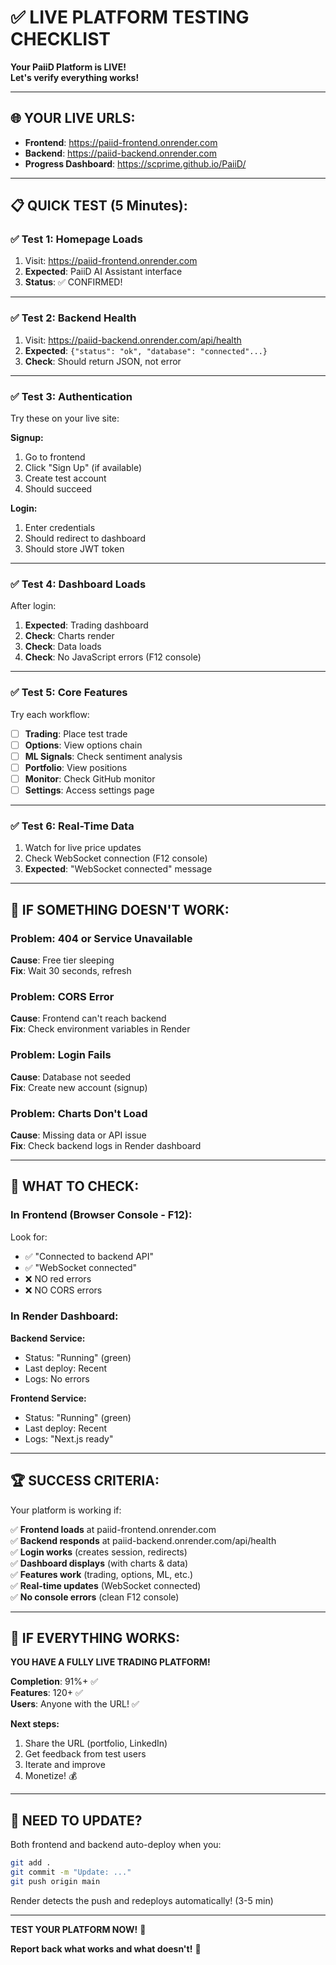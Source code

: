 # ✅ LIVE PLATFORM TESTING CHECKLIST

**Your PaiiD Platform is LIVE!**  
**Let's verify everything works!**

---

## 🌐 **YOUR LIVE URLS:**

- **Frontend**: https://paiid-frontend.onrender.com
- **Backend**: https://paiid-backend.onrender.com
- **Progress Dashboard**: https://scprime.github.io/PaiiD/

---

## 📋 **QUICK TEST (5 Minutes):**

### **✅ Test 1: Homepage Loads**
1. Visit: https://paiid-frontend.onrender.com
2. **Expected**: PaiiD AI Assistant interface
3. **Status**: ✅ CONFIRMED!

---

### **✅ Test 2: Backend Health**
1. Visit: https://paiid-backend.onrender.com/api/health
2. **Expected**: `{"status": "ok", "database": "connected"...}`
3. **Check**: Should return JSON, not error

---

### **✅ Test 3: Authentication**
Try these on your live site:

**Signup:**
1. Go to frontend
2. Click "Sign Up" (if available)
3. Create test account
4. Should succeed

**Login:**
1. Enter credentials
2. Should redirect to dashboard
3. Should store JWT token

---

### **✅ Test 4: Dashboard Loads**
After login:
1. **Expected**: Trading dashboard
2. **Check**: Charts render
3. **Check**: Data loads
4. **Check**: No JavaScript errors (F12 console)

---

### **✅ Test 5: Core Features**

Try each workflow:
- [ ] **Trading**: Place test trade
- [ ] **Options**: View options chain
- [ ] **ML Signals**: Check sentiment analysis
- [ ] **Portfolio**: View positions
- [ ] **Monitor**: Check GitHub monitor
- [ ] **Settings**: Access settings page

---

### **✅ Test 6: Real-Time Data**
1. Watch for live price updates
2. Check WebSocket connection (F12 console)
3. **Expected**: "WebSocket connected" message

---

## 🚨 **IF SOMETHING DOESN'T WORK:**

### **Problem: 404 or Service Unavailable**
**Cause**: Free tier sleeping  
**Fix**: Wait 30 seconds, refresh

### **Problem: CORS Error**
**Cause**: Frontend can't reach backend  
**Fix**: Check environment variables in Render

### **Problem: Login Fails**
**Cause**: Database not seeded  
**Fix**: Create new account (signup)

### **Problem: Charts Don't Load**
**Cause**: Missing data or API issue  
**Fix**: Check backend logs in Render dashboard

---

## 🎯 **WHAT TO CHECK:**

### **In Frontend (Browser Console - F12):**
Look for:
- ✅ "Connected to backend API"
- ✅ "WebSocket connected"
- ❌ NO red errors
- ❌ NO CORS errors

### **In Render Dashboard:**
**Backend Service:**
- Status: "Running" (green)
- Last deploy: Recent
- Logs: No errors

**Frontend Service:**
- Status: "Running" (green)
- Last deploy: Recent
- Logs: "Next.js ready"

---

## 🏆 **SUCCESS CRITERIA:**

Your platform is working if:

✅ **Frontend loads** at paiid-frontend.onrender.com  
✅ **Backend responds** at paiid-backend.onrender.com/api/health  
✅ **Login works** (creates session, redirects)  
✅ **Dashboard displays** (with charts & data)  
✅ **Features work** (trading, options, ML, etc.)  
✅ **Real-time updates** (WebSocket connected)  
✅ **No console errors** (clean F12 console)  

---

## 🎉 **IF EVERYTHING WORKS:**

**YOU HAVE A FULLY LIVE TRADING PLATFORM!**

**Completion**: 91%+ ✅  
**Features**: 120+ ✅  
**Users**: Anyone with the URL! ✅  

**Next steps:**
1. Share the URL (portfolio, LinkedIn)
2. Get feedback from test users
3. Iterate and improve
4. Monetize! 💰

---

## 🔧 **NEED TO UPDATE?**

Both frontend and backend auto-deploy when you:

```bash
git add .
git commit -m "Update: ..."
git push origin main
```

Render detects the push and redeploys automatically! (3-5 min)

---

**TEST YOUR PLATFORM NOW!** 🚀

**Report back what works and what doesn't!** 💪

